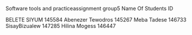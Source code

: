 Software tools and practiceassignment    group5
Name Of Students   ID

BELETE SIYUM      145584
Abenezer Tewodros 145267
Meba Tadese       146733
SisayBizualew     147285
Hilina Mogess     146447

